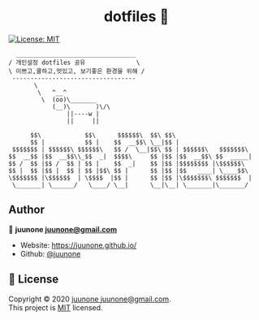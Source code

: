 <h1 align="center">dotfiles 👋</h1>
<p>
  <a href="#" target="_blank">
    <img alt="License: MIT" src="https://img.shields.io/badge/License-MIT-yellow.svg" />
  </a>
</p>

```
  _________________________________
/ 개인설정 dotfiles 공유              \
\ 이쁘고,쿨하고,멋있고, 보기좋은 환경을 위해 /
 ----------------------------------
       \
        \   ^__^
         \  (oo)\_______
            (__)\       )\/\
                ||----w |
                ||     ||
```

```
      $$\            $$\      $$$$$$\  $$\ $$\                     
      $$ |           $$ |    $$  __$$\ \__|$$ |                    
 $$$$$$$ | $$$$$$\ $$$$$$\   $$ /  \__|$$\ $$ | $$$$$$\   $$$$$$$\ 
$$  __$$ |$$  __$$\\_$$  _|  $$$$\     $$ |$$ |$$  __$$\ $$  _____|
$$ /  $$ |$$ /  $$ | $$ |    $$  _|    $$ |$$ |$$$$$$$$ |\$$$$$$\  
$$ |  $$ |$$ |  $$ | $$ |$$\ $$ |      $$ |$$ |$$   ____| \____$$\ 
\$$$$$$$ |\$$$$$$  | \$$$$  |$$ |      $$ |$$ |\$$$$$$$\ $$$$$$$  |
 \_______| \______/   \____/ \__|      \__|\__| \_______|\_______/                                                       
```

## Author
👤 **juunone <juunone@gmail.com>**

* Website: https://juunone.github.io/
* Github: [@juunone](https://github.com/juunone)

## 📝 License
Copyright © 2020 [juunone <juunone@gmail.com>](https://github.com/juunone).<br />
This project is [MIT](https://github.com/juunone/dotfiles/blob/master/LICENSE) licensed.